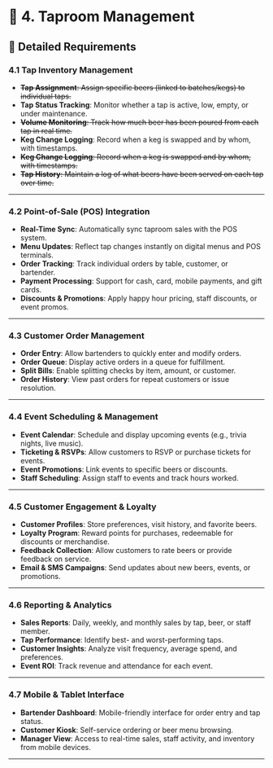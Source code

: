 # 🍻 4. **Taproom Management**

## 🍻 Detailed Requirements

### 4.1 **Tap Inventory Management**

- ~~**Tap Assignment**: Assign specific beers (linked to batches/kegs) to individual taps.~~
- **Tap Status Tracking**: Monitor whether a tap is active, low, empty, or under maintenance.
- ~~**Volume Monitoring**: Track how much beer has been poured from each tap in real time.~~
- **Keg Change Logging**: Record when a keg is swapped and by whom, with timestamps.
- ~~**Keg Change Logging**: Record when a keg is swapped and by whom, with timestamps.~~
- ~~**Tap History**: Maintain a log of what beers have been served on each tap over time.~~

---

### 4.2 **Point-of-Sale (POS) Integration**

- **Real-Time Sync**: Automatically sync taproom sales with the POS system.
- **Menu Updates**: Reflect tap changes instantly on digital menus and POS terminals.
- **Order Tracking**: Track individual orders by table, customer, or bartender.
- **Payment Processing**: Support for cash, card, mobile payments, and gift cards.
- **Discounts & Promotions**: Apply happy hour pricing, staff discounts, or event promos.

---

### 4.3 **Customer Order Management**

- **Order Entry**: Allow bartenders to quickly enter and modify orders.
- **Order Queue**: Display active orders in a queue for fulfillment.
- **Split Bills**: Enable splitting checks by item, amount, or customer.
- **Order History**: View past orders for repeat customers or issue resolution.

---

### 4.4 **Event Scheduling & Management**

- **Event Calendar**: Schedule and display upcoming events (e.g., trivia nights, live music).
- **Ticketing & RSVPs**: Allow customers to RSVP or purchase tickets for events.
- **Event Promotions**: Link events to specific beers or discounts.
- **Staff Scheduling**: Assign staff to events and track hours worked.

---

### 4.5 **Customer Engagement & Loyalty**

- **Customer Profiles**: Store preferences, visit history, and favorite beers.
- **Loyalty Program**: Reward points for purchases, redeemable for discounts or merchandise.
- **Feedback Collection**: Allow customers to rate beers or provide feedback on service.
- **Email & SMS Campaigns**: Send updates about new beers, events, or promotions.

---

### 4.6 **Reporting & Analytics**

- **Sales Reports**: Daily, weekly, and monthly sales by tap, beer, or staff member.
- **Tap Performance**: Identify best- and worst-performing taps.
- **Customer Insights**: Analyze visit frequency, average spend, and preferences.
- **Event ROI**: Track revenue and attendance for each event.

---

### 4.7 **Mobile & Tablet Interface**

- **Bartender Dashboard**: Mobile-friendly interface for order entry and tap status.
- **Customer Kiosk**: Self-service ordering or beer menu browsing.
- **Manager View**: Access to real-time sales, staff activity, and inventory from mobile devices.

---

